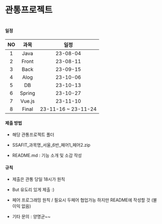 # 관통프로젝트

# 

#### 일정

| NO  | 과목     | 일정                  |
|:---:|:------:|:-------------------:|
| 1   | Java   | 23-08-04            |
| 2   | Front  | 23-08-11            |
| 3   | Back   | 23-09-15            |
| 4   | Alog   | 23-10-06            |
| 5   | DB     | 23-10-13            |
| 6   | Spring | 23-10-27            |
| 7   | Vue.js | 23-11-10            |
| 8   | Final  | 23-11-16 ~ 23-11-24 |

#### 제출 방법

- 해당 관통프로젝트 폴더

- SSAFIT_과목명_서울_6반_페어1_페어2.zip 

- README.md : 기능 소개 및 소감 작성

#### 규칙

- 제출은 관통 당일 18시가 원칙

- But 유도리 있게 제출 :)

- 페어 프로그래밍 원칙 / 필요시 두페어 협업가능 하지만 README에 작성할 것 (불이익 없음)

- 기타 문의 : 양명균~~
